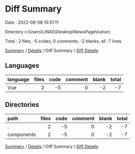 # Diff Summary

Date : 2022-08-08 10:51:11

Directory c:\\Users\\LINAS\\Desktop\\NewsPageVue\\src

Total : 2 files,  -5 codes, 0 comments, -2 blanks, all -7 lines

[Summary](results.md) / [Details](details.md) / Diff Summary / [Diff Details](diff-details.md)

## Languages
| language | files | code | comment | blank | total |
| :--- | ---: | ---: | ---: | ---: | ---: |
| Vue | 2 | -5 | 0 | -2 | -7 |

## Directories
| path | files | code | comment | blank | total |
| :--- | ---: | ---: | ---: | ---: | ---: |
| . | 2 | -5 | 0 | -2 | -7 |
| components | 2 | -5 | 0 | -2 | -7 |

[Summary](results.md) / [Details](details.md) / Diff Summary / [Diff Details](diff-details.md)